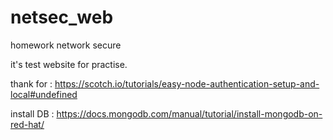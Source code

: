# netsec_web
homework network secure 


it's test website for practise.


thank for : https://scotch.io/tutorials/easy-node-authentication-setup-and-local#undefined


install DB : https://docs.mongodb.com/manual/tutorial/install-mongodb-on-red-hat/
